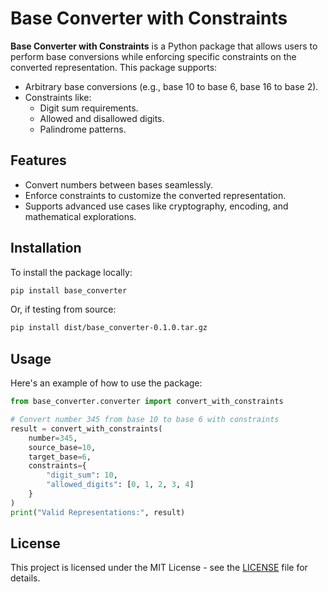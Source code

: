 # Base Converter with Constraints

**Base Converter with Constraints** is a Python package that allows users to perform base conversions while enforcing specific constraints on the converted representation. This package supports:

- Arbitrary base conversions (e.g., base 10 to base 6, base 16 to base 2).
- Constraints like:
  - Digit sum requirements.
  - Allowed and disallowed digits.
  - Palindrome patterns.

## Features

- Convert numbers between bases seamlessly.
- Enforce constraints to customize the converted representation.
- Supports advanced use cases like cryptography, encoding, and mathematical explorations.

## Installation

To install the package locally:

```bash
pip install base_converter
```

Or, if testing from source:

```bash
pip install dist/base_converter-0.1.0.tar.gz
```

## Usage

Here's an example of how to use the package:

```python
from base_converter.converter import convert_with_constraints

# Convert number 345 from base 10 to base 6 with constraints
result = convert_with_constraints(
    number=345,
    source_base=10,
    target_base=6,
    constraints={
        "digit_sum": 10,
        "allowed_digits": [0, 1, 2, 3, 4]
    }
)
print("Valid Representations:", result)
```

## License

This project is licensed under the MIT License - see the [LICENSE](LICENSE) file for details.
